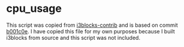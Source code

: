 # cpu_usage

This script was copied from [i3blocks-contrib](https://github.com/vivien/i3blocks-contrib/tree/master/cpu_usage) and is based on commit [b001c0e](https://github.com/vivien/i3blocks-contrib/commit/b001c0e146cb87cca53bf329f454246c8b550e82). I have copied this file for my own purposes because I built i3blocks from source and this script was not included.